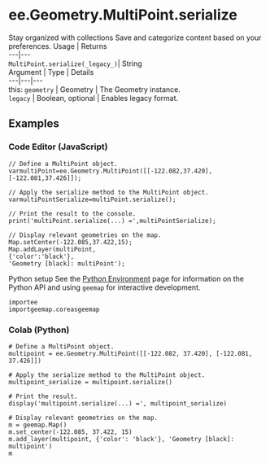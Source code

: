  
#  ee.Geometry.MultiPoint.serialize
Stay organized with collections  Save and categorize content based on your preferences. 
Usage | Returns  
---|---  
`MultiPoint.serialize(_legacy_)`|  String  
Argument | Type | Details  
---|---|---  
this: `geometry` | Geometry | The Geometry instance.  
`legacy` | Boolean, optional | Enables legacy format.  
## Examples
### Code Editor (JavaScript)
```
// Define a MultiPoint object.
varmultiPoint=ee.Geometry.MultiPoint([[-122.082,37.420],[-122.081,37.426]]);

// Apply the serialize method to the MultiPoint object.
varmultiPointSerialize=multiPoint.serialize();

// Print the result to the console.
print('multiPoint.serialize(...) =',multiPointSerialize);

// Display relevant geometries on the map.
Map.setCenter(-122.085,37.422,15);
Map.addLayer(multiPoint,
{'color':'black'},
'Geometry [black]: multiPoint');
```

Python setup
See the [ Python Environment](https://developers.google.com/earth-engine/guides/python_install) page for information on the Python API and using `geemap` for interactive development.
```
importee
importgeemap.coreasgeemap
```

### Colab (Python)
```
# Define a MultiPoint object.
multipoint = ee.Geometry.MultiPoint([[-122.082, 37.420], [-122.081, 37.426]])

# Apply the serialize method to the MultiPoint object.
multipoint_serialize = multipoint.serialize()

# Print the result.
display('multipoint.serialize(...) =', multipoint_serialize)

# Display relevant geometries on the map.
m = geemap.Map()
m.set_center(-122.085, 37.422, 15)
m.add_layer(multipoint, {'color': 'black'}, 'Geometry [black]: multipoint')
m
```

